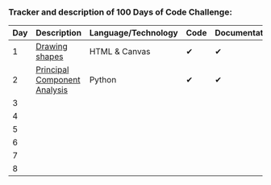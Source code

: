 ### Tracker and description of 100 Days of Code Challenge:


|  Day  | Description    | Language/Technology   | Code   | Documentation    |Dataset| Difficulty
|---|---|---|---|---|---|---|
| 1  |   [Drawing shapes](https://github.com/Jeet1994/100-Days-Of-Code/tree/main/1)|  HTML & Canvas |✔   |  ✔ |✔  |
| 2 |  [Principal Component Analysis](https://github.com/Jeet1994/100-Days-Of-Code/tree/main/1) | Python  | ✔  | ✔  |✔
| 3|   |   |   |   |
| 4|   |   |   |   |
| 5|   |   |   |   |
| 6|   |   |   |   |
| 7|   |   |   |   |
| 8|   |   |   |   |